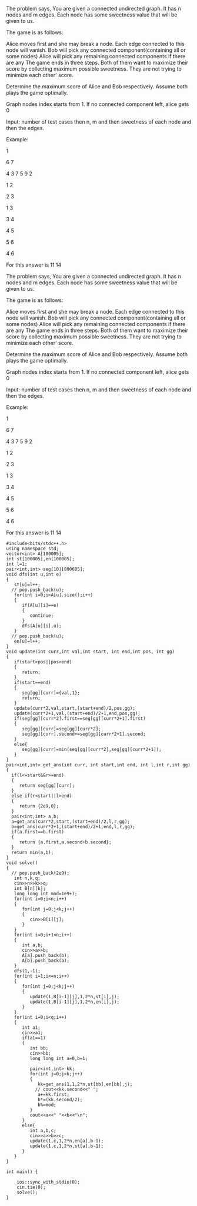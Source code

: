 The problem says, You are given a connected undirected graph. It has n nodes and m edges. Each node has some sweetness value that will be given to us.

The game is as follows:

Alice moves first and she may break a node. Each edge connected to this node will vanish.
Bob will pick any connected component(containing all or some nodes)
Alice will pick any remaining connected components if there are any
The game ends in three steps. Both of them want to maximize their score by collecting maximum possible sweetness. They are not trying to minimize each other' score.

Determine the maximum score of Alice and Bob respectively. Assume both plays the game optimally.

Graph nodes index starts from 1. If no connected component left, alice gets 0

Input: number of test cases then n, m and then sweetness of each node and then the edges.

Example:

1

6 7

4 3 7 5 9 2

1 2

2 3

1 3

3 4

4 5

5 6

4 6

For this answer is 11 14

The problem says, You are given a connected undirected graph. It has n nodes and m edges. Each node has some sweetness value that will be given to us.

The game is as follows:

Alice moves first and she may break a node. Each edge connected to this node will vanish.
Bob will pick any connected component(containing all or some nodes)
Alice will pick any remaining connected components if there are any
The game ends in three steps. Both of them want to maximize their score by collecting maximum possible sweetness. They are not trying to minimize each other' score.

Determine the maximum score of Alice and Bob respectively. Assume both plays the game optimally.

Graph nodes index starts from 1. If no connected component left, alice gets 0

Input: number of test cases then n, m and then sweetness of each node and then the edges.

Example:

1

6 7

4 3 7 5 9 2

1 2

2 3

1 3

3 4

4 5

5 6

4 6

For this answer is 11 14

```
#include<bits/stdc++.h>
using namespace std;
vector<int> A[100005];
int st[100005],en[100005];
int l=1;
pair<int,int> seg[10][800005];
void dfs(int u,int e)
{
   st[u]=l++;
  // pop.push_back(u);
   for(int i=0;i<A[u].size();i++)
   {
      if(A[u][i]==e)
      {
         continue;
      }
      dfs(A[u][i],u);
   }
  // pop.push_back(u);
   en[u]=l++;
}
void update(int curr,int val,int start, int end,int pos, int gg)
{
   if(start>pos||pos>end)
   {
      return;
   }
   if(start==end)
   {
      seg[gg][curr]={val,1};
      return;
   }
   update(curr*2,val,start,(start+end)/2,pos,gg);
   update(curr*2+1,val,(start+end)/2+1,end,pos,gg);
   if(seg[gg][curr*2].first==seg[gg][curr*2+1].first)
   {
      seg[gg][curr]=seg[gg][curr*2];
      seg[gg][curr].second+=seg[gg][curr*2+1].second;
   }
   else{
      seg[gg][curr]=min(seg[gg][curr*2],seg[gg][curr*2+1]);
   }
}
pair<int,int> get_ans(int curr, int start,int end, int l,int r,int gg)
{
  if(l<=start&&r>=end)
  {
     return seg[gg][curr];
  }
  else if(r<start||l>end)
  {
     return {2e9,0};
  }
  pair<int,int> a,b;
  a=get_ans(curr*2,start,(start+end)/2,l,r,gg);
  b=get_ans(curr*2+1,(start+end)/2+1,end,l,r,gg);
  if(a.first==b.first)
  {
     return {a.first,a.second+b.second};
  }
  return min(a,b);
}
void solve()
{
  // pop.push_back(2e9);
   int n,k,q;
   cin>>n>>k>>q;
   int B[n][k];
   long long int mod=1e9+7;
   for(int i=0;i<n;i++)
   {
      for(int j=0;j<k;j++)
      {
         cin>>B[i][j];
      }
   }
   for(int i=0;i+1<n;i++)
   {
      int a,b;
      cin>>a>>b;
      A[a].push_back(b);
      A[b].push_back(a);
   }
   dfs(1,-1);
   for(int i=1;i<=n;i++)
   {
      for(int j=0;j<k;j++)
      {
         update(1,B[i-1][j],1,2*n,st[i],j);
         update(1,B[i-1][j],1,2*n,en[i],j);
      }
   }
   for(int i=0;i<q;i++)
   {
      int a1;
      cin>>a1;
      if(a1==1)
      {
         int bb;
         cin>>bb;
         long long int a=0,b=1;
        
         pair<int,int> kk;
         for(int j=0;j<k;j++)
         {
            kk=get_ans(1,1,2*n,st[bb],en[bb],j);
           // cout<<kk.second<<" ";
            a+=kk.first;
            b*=(kk.second/2);
            b%=mod;
         }
         cout<<a<<" "<<b<<"\n";
      }
      else{
         int a,b,c;
         cin>>a>>b>>c;
         update(1,c,1,2*n,en[a],b-1);
         update(1,c,1,2*n,st[a],b-1);
      }
   }
}

int main() {

    ios::sync_with_stdio(0);
    cin.tie(0);
    solve();
}
  ```
